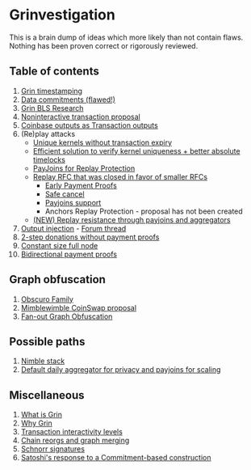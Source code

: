 # Grinvestigation

This is a brain dump of ideas which more likely than not contain flaws. Nothing has been proven correct or rigorously reviewed.

## Table of contents

1. [Grin timestamping](timestamping.md)
2. [Data commitments (flawed!)](data_commitments.md)
3. [Grin BLS Research](BLS/README.md)
4. [Noninteractive transaction proposal](https://github.com/DavidBurkett/lips/blob/master/lip-0004.mediawiki)
5. [Coinbase outputs as Transaction outputs](https://forum.grin.mw/t/coinbase-outputs-as-transaction-outputs/7441)
6. (Re)play attacks
    - [Unique kernels without transaction expiry](https://forum.grin.mw/t/unique-kernels-without-transaction-expiry/7576)
    - [Efficient solution to verify kernel uniqueness + better absolute timelocks](https://forum.grin.mw/t/efficient-solution-to-verify-kernel-uniqueness-better-absolute-timelocks/7526)
    - [PayJoins for Replay Protection](https://forum.grin.mw/t/payjoins-for-replay-protection/7544)
    - [Replay RFC that was closed in favor of smaller RFCs](https://github.com/mimblewimble/grin-rfcs/pull/60)
        - [Early Payment Proofs](https://github.com/mimblewimble/grin-rfcs/pull/70)
        - [Safe cancel](https://github.com/mimblewimble/grin-rfcs/pull/71)
        - [Payjoins support](https://github.com/mimblewimble/grin-rfcs/pull/72)
        - Anchors Replay Protection - proposal has not been created
    - [(NEW) Replay resistance through payjoins and aggregators](https://forum.grin.mw/t/replay-resistance-through-payjoins-and-aggregators/8295)
7. [Output injection](https://gist.github.com/phyro/3335b1ad8d61892e906c1cf9aa1d4e27) - [Forum thread](https://forum.grin.mw/t/grin-transactions-user-interactivity/7738)
8. [2-step donations without payment proofs](https://gist.github.com/phyro/6a3ba09f4a3fb29786c760f0172c7faf)
9. [Constant size full node](constant_size_full_node.md)
10. [Bidirectional payment proofs](bidirectional_paymentproofs.md)

## Graph obfuscation

1. [Obscuro Family](Obscuro/README.md)
2. [Mimblewimble CoinSwap proposal](https://forum.grin.mw/t/mimblewimble-coinswap-proposal/8322)
3. [Fan-out Graph Obfuscation](fan_out.md)

## Possible paths

1. [Nimble stack](https://forum.grin.mw/t/nimble-grin-stack/7503)
2. [Default daily aggregator for privacy and payjoins for scaling](https://forum.grin.mw/t/one-of-the-possible-grin-paths/8364)

## Miscellaneous

1. [What is Grin](https://phyro.github.io/what-is-grin/)
2. [Why Grin](why_grin.md)
3. [Transaction interactivity levels](interactivity_levels.md)
4. [Chain reorgs and graph merging](chain_reorgs.md)
5. [Schnorr signatures](schnorr.md)
6. [Satoshi's response to a Commitment-based construction](https://phyro.github.io/what-is-grin/commitment_chains.html)